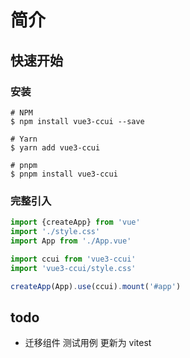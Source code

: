 # 简介
## 快速开始
### 安装
```shell
# NPM
$ npm install vue3-ccui --save

# Yarn
$ yarn add vue3-ccui

# pnpm
$ pnpm install vue3-ccui
```

### 完整引入
```ts
import {createApp} from 'vue'
import './style.css'
import App from './App.vue'

import ccui from 'vue3-ccui'
import 'vue3-ccui/style.css'

createApp(App).use(ccui).mount('#app')
```


## todo
+ 迁移组件 测试用例 更新为 vitest
